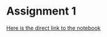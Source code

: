 # Assignment 1

[Here is the direct link to the notebook](https://github.com/Sanderbossenbroek/assignments/blob/master/Python%20Assignment%20AEA%201.ipynb)
